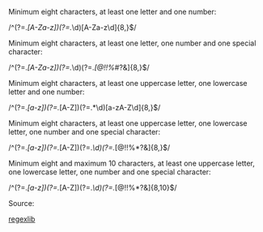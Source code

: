 
Minimum eight characters, at least one letter and one number:

/^(?=.*[A-Za-z])(?=.*\d)[A-Za-z\d]{8,}$/

Minimum eight characters, at least one letter, one number and one special character:

/^(?=.*[A-Za-z])(?=.*\d)(?=.*[@$!%*#?&])[A-Za-z\d@$!%*#?&]{8,}$/

Minimum eight characters, at least one uppercase letter, one lowercase letter and one number:

/^(?=.*[a-z])(?=.*[A-Z])(?=.*\d)[a-zA-Z\d]{8,}$/

Minimum eight characters, at least one uppercase letter, one lowercase letter, one number and one special character:

/^(?=.*[a-z])(?=.*[A-Z])(?=.*\d)(?=.*[@$!%*?&])[A-Za-z\d@$!%*?&]{8,}$/

Minimum eight and maximum 10 characters, at least one uppercase letter, one lowercase letter, one number and one special character:

/^(?=.*[a-z])(?=.*[A-Z])(?=.*\d)(?=.*[@$!%*?&])[A-Za-z\d@$!%*?&]{8,10}$/

Source:

[regexlib](https://regexlib.com/(X(1)A(Br7zT-UFGcoH00OAft7DzgeDbdezasXpxU6CE_saeHEFtYbGkHWepek7hxDjItUU3WtCqHMX-ffVrtV3Gq2zX44o-jL1toNYwnpV3zEE5vqramrl9EnsHaPtO1rBJoZstGlgAVwP3znRAHHYFLueCjl5kkMpKwagCEEfv3CXW-W1bnLiKrD3hkeJMIzZuHpS0))/Search.aspx?k=password&c=-1&m=-1&ps=20)

